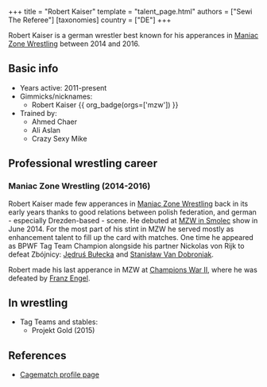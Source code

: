 +++
title = "Robert Kaiser"
template = "talent_page.html"
authors = ["Sewi The Referee"]
[taxonomies]
country = ["DE"]
+++

Robert Kaiser is a german wrestler best known for his apperances in [Maniac Zone Wrestling](@/o/mzw.md) between 2014 and 2016.

## Basic info

* Years active: 2011-present
* Gimmicks/nicknames:
  - Robert Kaiser {{ org_badge(orgs=['mzw']) }}
* Trained by:
  - Ahmed Chaer
  - Ali Aslan
  - Crazy Sexy Mike

## Professional wrestling career

### Maniac Zone Wrestling (2014-2016)

Robert Kaiser made few apperances in [Maniac Zone Wrestling](@/o/mzw.md) back in its early years thanks to good relations between polish federation, and german - especially Drezden-based - scene. He debuted at [MZW in Smolec](@/e/mzw/2014-06-21-mzw-untitled.md) show in June 2014. For the most part of his stint in MZW he served mostly as enhancement talent to fill up the card with matches. One time he appeared as 	BPWF Tag Team Champion alongside his partner Nickolas von Rijk to defeat Zbójnicy: [Jędruś Bułecka](@/w/jedrus-bułecka.md) and [Stanisław Van Dobroniak](@/w/stanislaw-van-dobroniak.md). 

Robert made his last apperance in MZW at [Champions War II](@/e/mzw/2016-01-10-mzw-champions-war-2.md), where he was defeated by [Franz Engel](@/w/franz-engel.md).

## In wrestling 

* Tag Teams and stables:
  - Projekt Gold (2015)

## References

* [Cagematch profile page](https://www.cagematch.net/?id=2&nr=12250)
